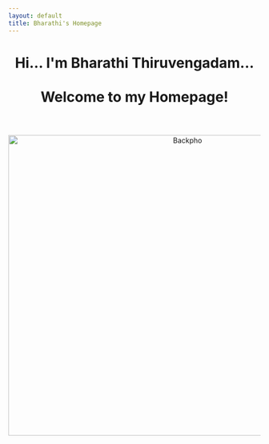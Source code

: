 ```yaml
---
layout: default
title: Bharathi's Homepage
---
```

# <p align="center"> Hi... I'm Bharathi Thiruvengadam... <br /> <br /> Welcome to my Homepage! </p>

<br />
<p align="center">
 <img src="Backpho.png" alt="Backpho" width="700" height="600"/>
 </p>

